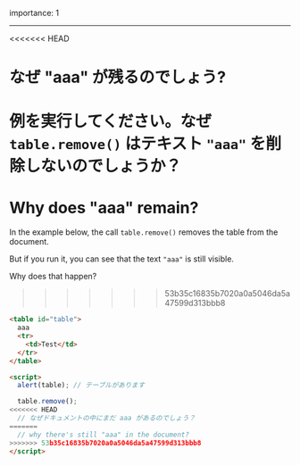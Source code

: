 importance: 1

---

<<<<<<< HEAD
# なぜ "aaa" が残るのでしょう?

例を実行してください。なぜ `table.remove()` はテキスト `"aaa"` を削除しないのでしょうか？
=======
# Why does "aaa" remain?

In the example below, the call `table.remove()` removes the table from the document.

But if you run it, you can see that the text `"aaa"` is still visible.

Why does that happen?
>>>>>>> 53b35c16835b7020a0a5046da5a47599d313bbb8

```html height=100 run
<table id="table">
  aaa
  <tr>
    <td>Test</td>
  </tr>
</table>

<script>
  alert(table); // テーブルがあります

  table.remove();
<<<<<<< HEAD
  // なぜドキュメントの中にまだ aaa があるのでしょう？
=======
  // why there's still "aaa" in the document?
>>>>>>> 53b35c16835b7020a0a5046da5a47599d313bbb8
</script>
```
